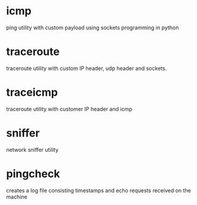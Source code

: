 # icmp
ping utility with custom payload using sockets programming in python

# traceroute
traceroute utility with custom IP header, udp header and sockets.

# traceicmp
traceroute utility with customer IP header and icmp

# sniffer
network sniffer utility

# pingcheck
creates a log file consisting timestamps and echo requests received on the machine